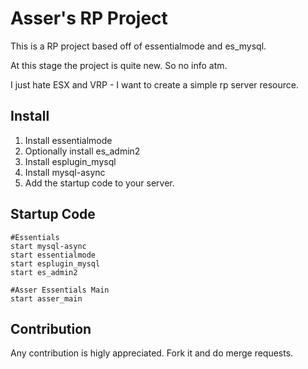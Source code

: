 # Asser's RP Project
This is a RP project based off of essentialmode and es_mysql.

At this stage the project is quite new. So no info atm.

I just hate ESX and VRP - I want to create a simple rp server resource.

## Install
1. Install essentialmode
  1. Optionally install es_admin2 
1. Install esplugin_mysql
1. Install mysql-async
1. Add the startup code to your server.

## Startup Code
```
#Essentials
start mysql-async
start essentialmode
start esplugin_mysql
start es_admin2

#Asser Essentials Main
start asser_main
```

## Contribution
Any contribution is higly appreciated. Fork it and do merge requests.
